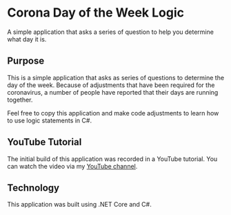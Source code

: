 # Corona Day of the Week Logic 

A simple application that asks a series of question to help you determine what day it is.

## Purpose 

This is a simple application that asks as series of questions to determine the day 
of the week. Because of adjustments that have been required for the coronavirus, 
a number of people have reported that their days are running together. 

Feel free to copy this application and make code adjustments to learn how to use 
logic statements in C#. 

## YouTube Tutorial 

The initial build of this application was recorded in a YouTube tutorial. You can 
watch the video via my [YouTube channel](https://youtu.be/QTxtu083l3Q).

## Technology

This application was built using .NET Core and C#. 